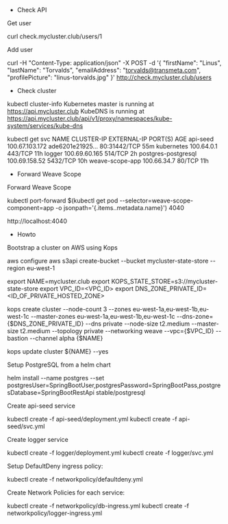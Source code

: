 * Check API

Get user

curl check.mycluster.club/users/1

Add user

curl -H "Content-Type: application/json" -X POST -d '{
  "firstName": "Linus",
  "lastName": "Torvalds",
  "emailAddress": "torvalds@transmeta.com",
  "profilePicture": "linus-torvalds.jpg"
}' http://check.mycluster.club/users


* Check cluster

kubectl cluster-info
Kubernetes master is running at https://api.mycluster.club
KubeDNS is running at https://api.mycluster.club/api/v1/proxy/namespaces/kube-system/services/kube-dns

kubectl get svc
NAME                  CLUSTER-IP       EXTERNAL-IP        PORT(S)        AGE
api-seed              100.67.103.172   ade6201e21925...   80:31442/TCP   55m
kubernetes            100.64.0.1       <none>             443/TCP        11h
logger                100.69.60.165    <none>             514/TCP        2h
postgres-postgresql   100.69.158.52    <none>             5432/TCP       10h
weave-scope-app       100.66.34.7      <none>             80/TCP         11h

* Forward Weave Scope

Forward Weave Scope

kubectl port-forward $(kubectl get pod --selector=weave-scope-component=app -o jsonpath='{.items..metadata.name}') 4040

http://localhost:4040


* Howto

Bootstrap a cluster on AWS using Kops

aws configure
aws s3api create-bucket --bucket mycluster-state-store --region eu-west-1

export NAME=mycluster.club
export KOPS_STATE_STORE=s3://mycluster-state-store
export VPC_ID=<VPC_ID>
export DNS_ZONE_PRIVATE_ID=<ID_OF_PRIVATE_HOSTED_ZONE> 

kops create cluster --node-count 3 --zones eu-west-1a,eu-west-1b,eu-west-1c --master-zones eu-west-1a,eu-west-1b,eu-west-1c --dns-zone={$DNS_ZONE_PRIVATE_ID} --dns private --node-size t2.medium --master-size t2.medium --topology private --networking weave --vpc={$VPC_ID} --bastion --channel alpha {$NAME}

kops update cluster ${NAME} --yes

Setup PostgreSQL from a helm chart

helm install --name postgres --set postgresUser=SpringBootUser,postgresPassword=SpringBootPass,postgresDatabase=SpringBootRestApi stable/postgresql

Create api-seed service

kubectl create -f api-seed/deployment.yml 
kubectl create -f api-seed/svc.yml

Create logger service

kubectl create -f logger/deployment.yml 
kubectl create -f logger/svc.yml

Setup DefaultDeny ingress policy:

kubectl create -f networkpolicy/defaultdeny.yml

Create Network Policies for each service:

kubectl create -f networkpolicy/db-ingress.yml
kubectl create -f networkpolicy/logger-ingress.yml
